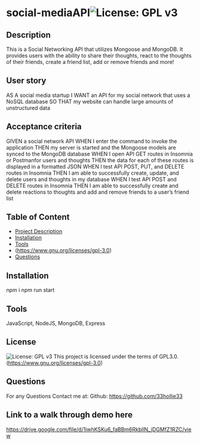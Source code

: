 # social-mediaAPI![License: GPL v3](https://img.shields.io/badge/License-GPLv3-blue.svg)
  ## Description
  This is a Social Networking API that utilizes Mongoose and MongoDB. It provides users with the ability to share their thoughts, react to the thoughts of their friends, create a friend list, add or remove friends and more!

  ## User story
 AS A social media startup
 I WANT an API for my social network that uses a NoSQL database
 SO THAT my website can handle large amounts of unstructured data

 ## Acceptance criteria
 GIVEN a social network API
 WHEN I enter the command to invoke the application
 THEN my server is started and the Mongoose models are synced to the MongoDB database
 WHEN I open API GET routes in Insomnia or Postmanfor users and thoughts
 THEN the data for each of these routes is displayed in a formatted JSON
 WHEN I test API POST, PUT, and DELETE routes in Insomnia
 THEN I am able to successfully create, update, and delete users and thoughts in my database
 WHEN I test API POST and DELETE routes in Insomnia
 THEN I am able to successfully create and delete reactions to thoughts and add and remove friends to a user’s friend list

  ## Table of Content
  - [Project Description](#Description)
  - [Installation](#Installation)
  - [Tools](#Tools)
  - (https://www.gnu.org/licenses/gpl-3.0)
  - [Questions](#Questions)

  ## Installation
  npm i 
  npm run start

  ## Tools
  JavaScript, NodeJS, MongoDB, Express

  ## License 
  ![License: GPL v3](https://img.shields.io/badge/License-GPLv3-blue.svg)
This project is licensed under the terms of GPL3.0.  (https://www.gnu.org/licenses/gpl-3.0)

  ## Questions
  For any Questions Contact me at: 
  Github: https://github.com/33hollie33 
 
 ## Link to a walk through demo here
 https://drive.google.com/file/d/1iwhKSKu6_faBBm6RkbllN_jDGMfZ1RZC/view
